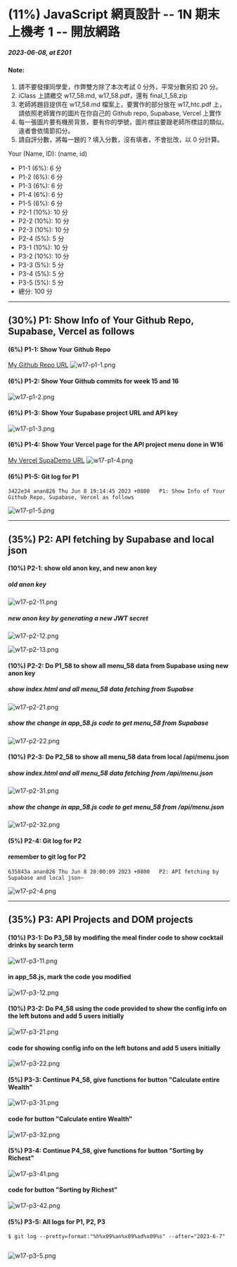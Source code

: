# (11%) JavaScript 網頁設計 -- 1N 期末上機考 1 -- 開放網路

##### 2023-06-08, at E201

#### Note:

1. 請不要發揮同學愛，作弊雙方除了本次考試 0 分外，平常分數另扣 20 分。
2. iClass 上請繳交 w17_58.md, w17_58.pdf，還有 final_1_58.zip
3. 老師將題目提供在 w17_58.md 檔案上，要實作的部分放在 w17_htc.pdf 上，請依照老師實作的圖片在你自己的 Github repo, Supabase, Vercel 上實作
4. 每一張圖片要有機房背景，要有你的學號，圖片標註要跟老師所標註的類似。違者會依情節扣分。
5. 請自評分數，將每一題的 ? 填入分數，沒有填者，不會批改，以 0 分計算。

Your (Name, ID): (name, id)

- P1-1 (6%): 6 分
- P1-2 (6%): 6 分
- P1-3 (6%): 6 分
- P1-4 (6%): 6 分
- P1-5 (6%): 6 分
- P2-1 (10%): 10 分
- P2-2 (10%): 10 分
- P2-3 (10%): 10 分
- P2-4 (5%): 5 分
- P3-1 (10%): 10 分
- P3-2 (10%): 10 分
- P3-3 (5%): 5 分
- P3-4 (5%): 5 分
- P3-5 (5%): 5 分
- 總分: 100 分

---

## (30%) P1: Show Info of Your Github Repo, Supabase, Vercel as follows

#### (6%) P1-1: Show Your Github Repo

[My Github Repo URL](https://github.com/anan826/1112-1N-js-demo-211410658)
![w17-p1-1.png](./w17-p1-1.png)

#### (6%) P1-2: Show Your Github commits for week 15 and 16

![w17-p1-2.png](./w17-p1-2.png)

#### (6%) P1-3: Show Your Supabase project URL and API key

![w17-p1-3.png](./w17-p1-3.png)

#### (6%) P1-4: Show Your Vercel page for the API project menu done in W16

[My Vercel SupaDemo URL](https://1112-1-n-js-demo-211410658.vercel.app/)
![w17-p1-4.png](./w17-p1-4.png)

#### (6%) P1-5: Git log for P1

```
3422e34 anan826 Thu Jun 8 19:14:45 2023 +0800   P1: Show Info of Your Github Repo, Supabase, Vercel as follows
```

![w17-p1-5.png](./w17-p1-5.png)

---

## (35%) P2: API fetching by Supabase and local json

#### (10%) P2-1: show old anon key, and new anon key

##### old anon key

![w17-p2-11.png](./w17-p2-11.png)

##### new anon key by generating a new JWT secret

![w17-p2-12.png](./w17-p2-12.png)

![w17-p2-13.png](./w17-p2-13.png)

#### (10%) P2-2: Do P1_58 to show all menu_58 data from Supabase using new anon key

##### show index.html and all menu_58 data fetching from Supabse

![w17-p2-21.png](./w17-p2-21.png)

##### show the change in app_58.js code to get menu_58 from Supabase

![w17-p2-22.png](./w17-p2-22.png)

#### (10%) P2-3: Do P2_58 to show all menu_58 data from local /api/menu.json

##### show index.html and all menu_58 data fetching from /api/menu.json

![w17-p2-31.png](./w17-p2-31.png)

##### show the change in app_58.js code to get menu_58 from /api/menu.json

![w17-p2-32.png](./w17-p2-32.png)

#### (5%) P2-4: Git log for P2

#### remember to git log for P2

```
635843a anan826 Thu Jun 8 20:00:09 2023 +0800   P2: API fetching by Supabase and local json~
```

![w17-p2-4.png](./w17-p2-4.png)

---

## (35%) P3: API Projects and DOM projects

#### (10%) P3-1: Do P3_58 by modifing the meal finder code to show cocktail drinks by search term

![w17-p3-11.png](./w17-p3-11.png)

#### in app_58.js, mark the code you modified

![w17-p3-12.png](./w17-p3-12.png)

#### (10%) P3-2: Do P4_58 using the code provided to show the config info on the left butons and add 5 users initially

![w17-p3-21.png](./w17-p3-21.png)

#### code for showing config info on the left butons and add 5 users initially

![w17-p3-22.png](./w17-p3-22.png)

#### (5%) P3-3: Continue P4_58, give functions for button "Calculate entire Wealth"

![w17-p3-31.png](./w17-p3-31.png)

#### code for button "Calculate entire Wealth"

![w17-p3-32.png](./w17-p3-32.png)

#### (5%) P3-4: Continue P4_58, give functions for button "Sorting by Richest"

![w17-p3-41.png](./w17-p3-41.png)

#### code for button "Sorting by Richest"

![w17-p3-42.png](./w17-p3-42.png)

#### (5%) P3-5: All logs for P1, P2, P3

```
$ git log --pretty=format:"%h%x09%an%x09%ad%x09%s" --after="2023-6-7"


```

![w17-p3-5.png]()
